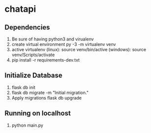# chatapi

## Dependencies

1. Be sure of having python3 and virualenv
2. create virtual environment
    py -3 -m virtualenv venv
3. active virtualenv
    (linux): source venv/bin/active (windows): source venv/Scripts/activate
4. pip install -r requirements-dev.txt

## Initialize Database

1. flask db init
2. flask db migrate -m "Initial migration."
3. Apply migrations
    flask db upgrade

## Running on localhost

1. python main.py
